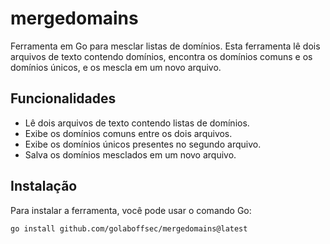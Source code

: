 # mergedomains

Ferramenta em Go para mesclar listas de domínios. Esta ferramenta lê dois arquivos de texto contendo domínios, encontra os domínios comuns e os domínios únicos, e os mescla em um novo arquivo.

## Funcionalidades

- Lê dois arquivos de texto contendo listas de domínios.
- Exibe os domínios comuns entre os dois arquivos.
- Exibe os domínios únicos presentes no segundo arquivo.
- Salva os domínios mesclados em um novo arquivo.

## Instalação

Para instalar a ferramenta, você pode usar o comando Go:

```bash
go install github.com/golaboffsec/mergedomains@latest
```


